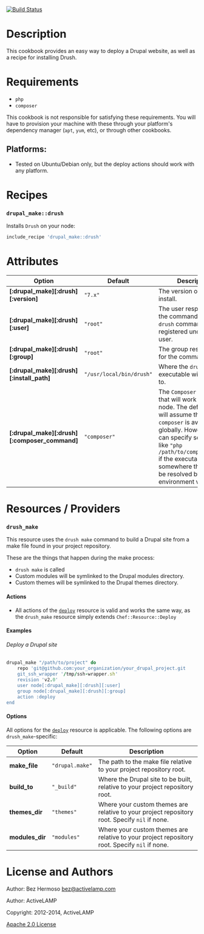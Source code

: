 [![Build Status](https://travis-ci.org/activelamp/drupal-cookbook.png)](https://travis-ci.org/activelamp/drupal-cookbook)

Description
===========

This cookbook provides an easy way to deploy a Drupal website, as well as a recipe for installing Drush.

Requirements
============

* `php`
* `composer`

This cookbook is not responsible for satisfying these requirements. You will have to provision your machine with these through your platform's dependency manager (`apt`, `yum`, etc), or through other cookbooks.

## Platforms:

* Tested on Ubuntu/Debian only, but the deploy actions should work with any platform.

Recipes
=====================

### `drupal_make::drush`

Installs `Drush` on your node:

```ruby
include_recipe 'drupal_make::drush'
```

Attributes
==========

Option | Default | Description
-------|---------|------------
__[:drupal_make][:drush][:version]__ | `"7.x"` | The version of `Drush` to install.
__[:drupal_make][:drush][:user]__ | `"root"` | The user responsible for the commands. The `drush` command will be registered under this user.
__[:drupal_make][:drush][:group]__ | `"root"` | The group responsible for the commands.
__[:drupal_make][:drush][:install_path]__ | `"/usr/local/bin/drush"` | Where the `drush` executable will be linked to.
__[:drupal_make][:drush][:composer_command]__ | `"composer"` | The `Composer` command that will work in your node. The default value will assume that `composer` is available globally. However you can specify something like `"php /path/to/composer.phar"` if the executable is somewhere that cannot be resolved by the `$PATH` environment variable.


Resources / Providers
=====================

### `drush_make`

This resource uses the `drush make` command to build a Drupal site from a make file found in your project repository. 

These are the things that happen during the make process:

* `drush make` is called
* Custom modules will be symlinked to the Drupal modules directory.
* Custom themes will be symlinked to the Drupal themes directory.

#### Actions
  * All actions of the [`deploy`](https://docs.getchef.com/resource_deploy.html) resource is valid and works the same way, as the `drush_make` resource simply extends `Chef::Resource::Deploy`
  
#### Examples

###### Deploy a Drupal site

```ruby
drupal_make "/path/to/project" do
    repo 'git@github.com:your_organization/your_drupal_project.git
    git_ssh_wrapper '/tmp/ssh-wrapper.sh'
    revision 'v2.0'
    user node[:drupal_make][:drush][:user]
    group node[:drupal_make][:drush][:group]
    action :deploy
end
```

#### Options 

All options for the [`deploy`](https://docs.getchef.com/resource_deploy.html) resource is applicable. The following options are `drush_make`-specific:

Option | Default | Description
-------|---------|------------
__make_file__ | `"drupal.make"` | The path to the make file relative to your project repository root.
__build_to__ | `"_build"` | Where the Drupal site to be built, relative to your project repository root.
__themes_dir__ | `"themes"` | Where your custom themes are relative to your project repository root. Specify `nil` if none.
__modules_dir__ | `"modules"` | Where your custom themes are relative to your project repository root. Specify `nil` if none.

License and Authors
===================

Author: Bez Hermoso <bez@activelamp.com>

Author: ActiveLAMP

Copyright: 2012-2014, ActiveLAMP

[Apache 2.0 License](http://www.apache.org/licenses/LICENSE-2.0.html)
